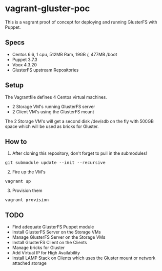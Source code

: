 # vagrant-gluster-poc

This is a vagrant proof of concept for deploying and running GlusterFS with Puppet.

## Specs

 - Centos 6.6, 1 cpu, 512MB Ram, 19GB /, 477MB /boot
 - Puppet 3.7.3
 - Vbox 4.3.20
 - GlusterFS upstream Repositories


## Setup

The Vagrantfile defines 4 Centos virtual machines.

- 2 Storage VM's running GlusterFS server
- 2 Client VM's using the GlusterFS mount

The 2 Storage VM's will get a second disk /dev/sdb on the fly with 500GB space which will be used as bricks for Gluster.

## How to

1. After cloning this repository, don't forget to pull in the submodules!

<pre>
git submodule update --init --recursive
</pre>

2. Fire up the VM's

<pre>
vagrant up
</pre>

3. Provision them

<pre>
vagrant provision
</pre>


## TODO

- Find adequate GlusterFS Puppet module
- Install GlusterFS Server on the Storage VMs
- Manage GlusterFS Server on the Storage VMs
- Install GlusterFS Client on the Clients
- Manage bricks for Gluster
- Add Virtual IP for High Availability
- Install LAMP Stack on Clients which uses the Gluster mount or network attached storage